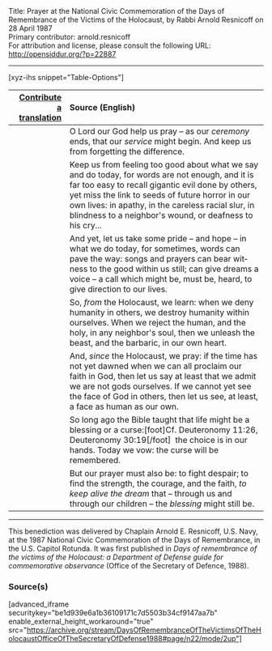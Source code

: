 <html>
<head></head>
<body>
Title: Prayer at the National Civic Commemoration of the Days of Remembrance of the Victims of the Holocaust, by Rabbi Arnold Resnicoff on 28 April 1987<br />
Primary contributor: arnold.resnicoff<br />
For attribution and license, please consult the following URL: <a href="http://opensiddur.org/?p=22887">http://opensiddur.org/?p=22887</a>
<p />
<hr />

[xyz-ihs snippet="Table-Options"]<table style="margin-left: auto; margin-right: auto;" class="draggable">
<thead><tr><th id="x" style="text-align: right;"><a href="/translate/" target="_blank" rel="noopener">Contribute a translation</a></th><th style="text-align: left;">Source (English)</th></tr></thead>
<tbody>
<tr><td style="vertical-align:top;">
<div class="liturgy" lang="he">

</span></div></td>
 
<td style="vertical-align:top;">
<div class="english" lang="en">
O Lord our God
help us pray – as our <em>ceremony</em> ends,
that our <em>service</em> might begin.
And keep us from forgetting the difference.
</div></td></tr>


<tr><td style="vertical-align:top;">
<div class="liturgy" lang="he">

</span></div></td>
 
<td style="vertical-align:top;">
<div class="english" lang="en">
Keep us from feeling too good
about what we say and do today,
for words are not enough,
and it is far too easy to recall
gigantic evil done by others,
yet miss the link to seeds of future horror
in our own lives:
in apathy, in the careless racial slur,
in blindness to a neighbor's wound,
or deafness to his cry...
</div></td></tr>


<tr><td style="vertical-align:top;">
<div class="liturgy" lang="he">

</span></div></td>
 
<td style="vertical-align:top;">
<div class="english" lang="en">
And yet,
let us take some pride – and hope –
in what we do today,
for sometimes, words can pave the way:
songs and prayers
can bear witness to the good within us still;
can give dreams a voice –
a call which might be, must be, heard,
to give direction to our lives.
</div></td></tr>


<tr><td style="vertical-align:top;">
<div class="liturgy" lang="he">

</span></div></td>
 
<td style="vertical-align:top;">
<div class="english" lang="en">
So, <em>from</em> the Holocaust, we learn:
when we deny humanity in others,
we destroy humanity within ourselves.
When we reject the human, and the holy,
in any neighbor's soul,
then we unleash the beast, and the barbaric,
in our own heart.
</div></td></tr>


<tr><td style="vertical-align:top;">
<div class="liturgy" lang="he">

</span></div></td>
 
<td style="vertical-align:top;">
<div class="english" lang="en">
And, <em>since</em> the Holocaust, we pray:
if the time has not yet dawned
when we can all proclaim our faith in God,
then let us say at least
that we admit we are not gods ourselves.
If we cannot yet see the face of God in others,
then let us see, at least,
a face as human as our own.
</div></td></tr>


<tr><td style="vertical-align:top;">
<div class="liturgy" lang="he">

</span></div></td>
 
<td style="vertical-align:top;">
<div class="english" lang="en">
So long ago
the Bible taught that life might be
a blessing or a curse:[foot]Cf. Deuteronomy 11:26, Deuteronomy 30:19[/foot]&nbsp;
the choice is in our hands.
Today we vow:
the curse will be remembered.
</div></td></tr>


<tr><td style="vertical-align:top;">
<div class="liturgy" lang="he">

</span></div></td>
 
<td style="vertical-align:top;">
<div class="english" lang="en">
But our prayer must also be:
to fight despair;
to find the strength, the courage,
and the faith,
<em>to keep alive the dream</em>
that – through us and through our children –
the <em>blessing</em> might still be.
</div></td></tr>
</tbody></table>

<hr />

This benediction was delivered by Chaplain Arnold E. Resnicoff, U.S. Navy, at the 1987 National Civic Commemoration of the Days of Remembrance, in the U.S. Capitol Rotunda. It was first published in <em>Days of remembrance of the victims of the Holocaust: a Department of Defense guide for commemorative observance</em> (Office of the Secretary of Defence, 1988).

<h3>Source(s)</h3>

[advanced_iframe securitykey="be1d939e6a1b36109171c7d5503b34cf9147aa7b" enable_external_height_workaround="true" src="https://archive.org/stream/DaysOfRemembranceOfTheVictimsOfTheHolocaustOfficeOfTheSecretaryOfDefense1988#page/n22/mode/2up"]

&nbsp;

</body>
</html>